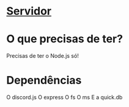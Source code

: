 # [Servidor](https://discord.gg/stbDWbEX)

# O que precisas de ter?
Precisas de ter o Node.js só!

# Dependências 
O discord.js
O express
O fs 
O ms
E a quick.db